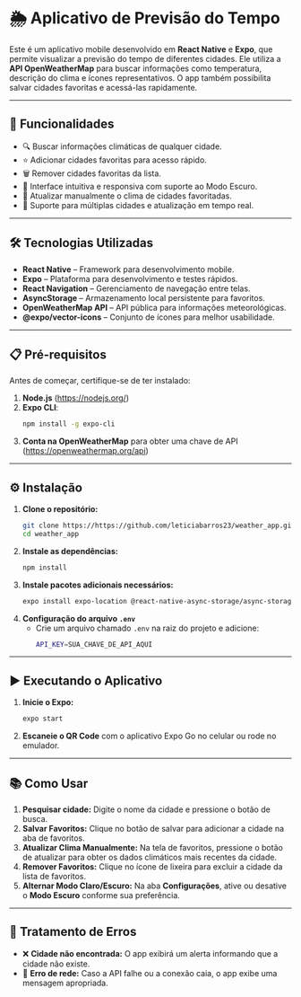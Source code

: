 # 🌦 Aplicativo de Previsão do Tempo

Este é um aplicativo mobile desenvolvido em **React Native** e **Expo**, que permite visualizar a previsão do tempo de diferentes cidades. Ele utiliza a **API OpenWeatherMap** para buscar informações como temperatura, descrição do clima e ícones representativos. O app também possibilita salvar cidades favoritas e acessá-las rapidamente.

---

## 🚀 Funcionalidades

- 🔍 Buscar informações climáticas de qualquer cidade.
- ⭐ Adicionar cidades favoritas para acesso rápido.
- 🗑️ Remover cidades favoritas da lista.
- 🎨 Interface intuitiva e responsiva com suporte ao Modo Escuro.
- 🔄 Atualizar manualmente o clima de cidades favoritadas.  
- 🚀 Suporte para múltiplas cidades e atualização em tempo real.

---

## 🛠️ Tecnologias Utilizadas

- **React Native** – Framework para desenvolvimento mobile.
- **Expo** – Plataforma para desenvolvimento e testes rápidos.
- **React Navigation** – Gerenciamento de navegação entre telas.
- **AsyncStorage** – Armazenamento local persistente para favoritos.
- **OpenWeatherMap API** – API pública para informações meteorológicas.
- **@expo/vector-icons** – Conjunto de ícones para melhor usabilidade.

---

## 📋 Pré-requisitos

Antes de começar, certifique-se de ter instalado:

1. **Node.js** (https://nodejs.org/)
2. **Expo CLI**: 
   ```sh
   npm install -g expo-cli
   ```
3. **Conta na OpenWeatherMap** para obter uma chave de API (https://openweathermap.org/api)

---

## ⚙️ Instalação

1. **Clone o repositório:**
   ```sh
   git clone https://https://github.com/leticiabarros23/weather_app.git
   cd weather_app
   ```
2. **Instale as dependências:**
   ```sh
   npm install
   ```
3. **Instale pacotes adicionais necessários:**
   ```sh
   expo install expo-location @react-native-async-storage/async-storage @expo/vector-icons
   ```
4. **Configuração do arquivo `.env`**
   - Crie um arquivo chamado `.env` na raiz do projeto e adicione:
     ```sh
     API_KEY=SUA_CHAVE_DE_API_AQUI
     ```

---

## ▶️ Executando o Aplicativo

1. **Inicie o Expo:**
   ```sh
   expo start
   ```
2. **Escaneie o QR Code** com o aplicativo Expo Go no celular ou rode no emulador.

---

## 📚 Como Usar

1. **Pesquisar cidade:** Digite o nome da cidade e pressione o botão de busca.
2. **Salvar Favoritos:** Clique no botão de salvar para adicionar a cidade na aba de favoritos.
3. **Atualizar Clima Manualmente:** Na tela de favoritos, pressione o botão de atualizar para obter os dados climáticos mais recentes da cidade.
4. **Remover Favoritos:** Clique no ícone de lixeira para excluir a cidade da lista de favoritos.
5. **Alternar Modo Claro/Escuro:** Na aba **Configurações**, ative ou desative o **Modo Escuro** conforme sua preferência.  


---

## 🐛 Tratamento de Erros

- ❌ **Cidade não encontrada:** O app exibirá um alerta informando que a cidade não existe.
- 🔌 **Erro de rede:** Caso a API falhe ou a conexão caia, o app exibe uma mensagem apropriada.




